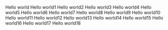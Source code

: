 Hello world
Hello world1
Hello world2
Hello world3
Hello world4
Hello world5
Hello world6
Hello world7
Hello world8
Hello world9
Hello world10
Hello world11
Hello world12
Hello world13
Hello world14
Hello world15
Hello world16
Hello world17
Hello world18